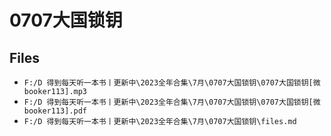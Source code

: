 # 0707大国锁钥

## Files

- `F:/D 得到每天听一本书丨更新中\2023全年合集\7月\0707大国锁钥\0707大国锁钥[微booker113].mp3`
- `F:/D 得到每天听一本书丨更新中\2023全年合集\7月\0707大国锁钥\0707大国锁钥[微booker113].pdf`
- `F:/D 得到每天听一本书丨更新中\2023全年合集\7月\0707大国锁钥\files.md`
